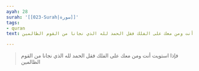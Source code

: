 ```yaml
---
ayah: 28
surah: '[[023-Surah|سورة]]'
tags:
- quran
text: فإذا استويت أنت ومن معك على الفلك فقل الحمد لله الذي نجانا من القوم الظالمين

---
```

> فإذا استويت أنت ومن معك على الفلك فقل الحمد لله الذي نجانا من القوم الظالمين
